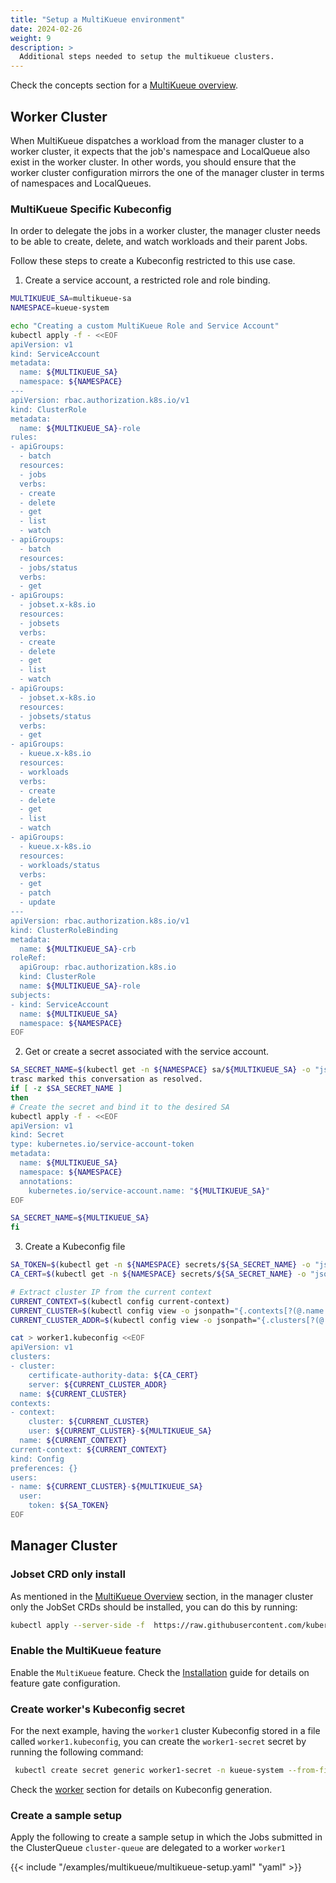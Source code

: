 ```yaml
---
title: "Setup a MultiKueue environment"
date: 2024-02-26
weight: 9
description: >
  Additional steps needed to setup the multikueue clusters.
---
```


Check the concepts section for a [MultiKueue overview](/docs/concepts/multikueue/). 

## Worker Cluster

When MultiKueue dispatches a workload from the manager cluster to a worker cluster, it expects that the job's namespace and LocalQueue also exist in the worker cluster.
In other words, you should ensure that the worker cluster configuration mirrors the one of the manager cluster in terms of namespaces and LocalQueues.

### MultiKueue Specific Kubeconfig

In order to delegate the jobs in a worker cluster, the manager cluster needs to be able to create, delete, and watch workloads and their parent Jobs.

Follow these steps to create a Kubeconfig restricted to this use case.

1. Create a service account, a restricted role and role binding.

```bash
MULTIKUEUE_SA=multikueue-sa
NAMESPACE=kueue-system

echo "Creating a custom MultiKueue Role and Service Account"
kubectl apply -f - <<EOF
apiVersion: v1
kind: ServiceAccount
metadata:
  name: ${MULTIKUEUE_SA}
  namespace: ${NAMESPACE}
---
apiVersion: rbac.authorization.k8s.io/v1
kind: ClusterRole
metadata:
  name: ${MULTIKUEUE_SA}-role
rules:
- apiGroups:
  - batch
  resources:
  - jobs
  verbs:
  - create
  - delete
  - get
  - list
  - watch
- apiGroups:
  - batch
  resources:
  - jobs/status
  verbs:
  - get
- apiGroups:
  - jobset.x-k8s.io
  resources:
  - jobsets
  verbs:
  - create
  - delete
  - get
  - list
  - watch
- apiGroups:
  - jobset.x-k8s.io
  resources:
  - jobsets/status
  verbs:
  - get
- apiGroups:
  - kueue.x-k8s.io
  resources:
  - workloads
  verbs:
  - create
  - delete
  - get
  - list
  - watch
- apiGroups:
  - kueue.x-k8s.io
  resources:
  - workloads/status
  verbs:
  - get
  - patch
  - update
---
apiVersion: rbac.authorization.k8s.io/v1
kind: ClusterRoleBinding
metadata:
  name: ${MULTIKUEUE_SA}-crb
roleRef:
  apiGroup: rbac.authorization.k8s.io
  kind: ClusterRole
  name: ${MULTIKUEUE_SA}-role
subjects:
- kind: ServiceAccount
  name: ${MULTIKUEUE_SA}
  namespace: ${NAMESPACE}
EOF

```

2. Get or create a secret associated with the service account.

```bash
SA_SECRET_NAME=$(kubectl get -n ${NAMESPACE} sa/${MULTIKUEUE_SA} -o "jsonpath={.secrets[0]..name}")
trasc marked this conversation as resolved.
if [ -z $SA_SECRET_NAME ]
then
# Create the secret and bind it to the desired SA
kubectl apply -f - <<EOF
apiVersion: v1
kind: Secret
type: kubernetes.io/service-account-token
metadata:
  name: ${MULTIKUEUE_SA}
  namespace: ${NAMESPACE}
  annotations:
    kubernetes.io/service-account.name: "${MULTIKUEUE_SA}"
EOF

SA_SECRET_NAME=${MULTIKUEUE_SA}
fi
```

3. Create a Kubeconfig file

```bash
SA_TOKEN=$(kubectl get -n ${NAMESPACE} secrets/${SA_SECRET_NAME} -o "jsonpath={.data['token']}" | base64 -d)
CA_CERT=$(kubectl get -n ${NAMESPACE} secrets/${SA_SECRET_NAME} -o "jsonpath={.data['ca\.crt']}")

# Extract cluster IP from the current context
CURRENT_CONTEXT=$(kubectl config current-context)
CURRENT_CLUSTER=$(kubectl config view -o jsonpath="{.contexts[?(@.name == \"${CURRENT_CONTEXT}\"})].context.cluster}")
CURRENT_CLUSTER_ADDR=$(kubectl config view -o jsonpath="{.clusters[?(@.name == \"${CURRENT_CLUSTER}\"})].cluster.server}")

cat > worker1.kubeconfig <<EOF
apiVersion: v1
clusters:
- cluster:
    certificate-authority-data: ${CA_CERT}
    server: ${CURRENT_CLUSTER_ADDR}
  name: ${CURRENT_CLUSTER}
contexts:
- context:
    cluster: ${CURRENT_CLUSTER}
    user: ${CURRENT_CLUSTER}-${MULTIKUEUE_SA}
  name: ${CURRENT_CONTEXT}
current-context: ${CURRENT_CONTEXT}
kind: Config
preferences: {}
users:
- name: ${CURRENT_CLUSTER}-${MULTIKUEUE_SA}
  user:
    token: ${SA_TOKEN}
EOF
```

## Manager Cluster

### Jobset CRD only install

As mentioned in the [MultiKueue Overview](/docs/concepts/multikueue/#jobset) section, in the manager cluster only the JobSet CRDs should be installed, you can do this by running:
```bash
kubectl apply --server-side -f  https://raw.githubusercontent.com/kubernetes-sigs/jobset/v0.4.0/config/components/crd/bases/jobset.x-k8s.io_jobsets.yaml
```

### Enable the MultiKueue feature

Enable the `MultiKueue` feature.
Check the [Installation](/docs/installation/#change-the-feature-gates-configuration) guide for details on feature gate configuration.

### Create worker's Kubeconfig secret

For the next example, having the `worker1` cluster Kubeconfig stored in a file called `worker1.kubeconfig`, you can create the `worker1-secret` secret by running the following command:

```bash
 kubectl create secret generic worker1-secret -n kueue-system --from-file=kubeconfig=worker1.kubeconfig
```

Check the [worker](#multikueue-specific-kubeconfig) section for details on Kubeconfig generation.

### Create a sample setup

Apply the following to create a sample setup in which the Jobs submitted in the ClusterQueue `cluster-queue` are delegated to a worker `worker1`

{{< include "/examples/multikueue/multikueue-setup.yaml" "yaml" >}}


